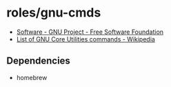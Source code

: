 # roles/gnu-cmds
- [Software - GNU Project - Free Software Foundation](https://www.gnu.org/software/software/)
- [List of GNU Core Utilities commands - Wikipedia](https://en.wikipedia.org/wiki/List_of_GNU_Core_Utilities_commands)



## Dependencies
- homebrew


